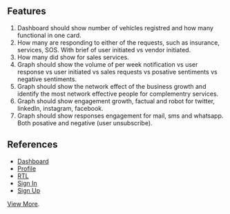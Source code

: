 ## Features
1. Dashboard should show number of vehicles registred and how many functional in one card.
2. How many are responding to either of the requests, such as insurance, services, SOS. With brief of user initiated vs vendor initiated.
3. How many did show for sales services.
4. Graph should show the volume of per week notification vs user response vs user initiated vs sales requests vs posative sentiments vs negative sentiments.
5. Graph should show the network effect of the business growth and identify the most network effective people for complementry services.
6. Graph should show engagement growth, factual and robot for twitter, linkedIn, instagram, facebook.
7. Graph should show responses engagement for mail, sms and whatsapp. Both posative and negative (user unsubscribe).

## References

- [Dashboard](http://demos.creative-tim.com/material-dashboard-react/#/dashboard?ref=readme-sudr)
- [Profile](https://demos.creative-tim.com/material-dashboard-react/#/profile?ref=readme-sudr)
- [RTL](https://demos.creative-tim.com/material-dashboard-react/#/rtl?ref=readme-sudr)
- [Sign In](https://demos.creative-tim.com/material-dashboard-react/#/authentication/sign-in?ref=readme-sudr)
- [Sign Up](https://demos.creative-tim.com/material-dashboard-react/#/authentication/sign-up?ref=readme-sudr)

[View More](https://demos.creative-tim.com/material-dashboard-react/#/dashboard?ref=readme-mdr).
